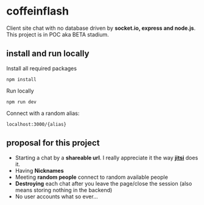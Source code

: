 # coffeinflash

Client site chat with no database driven by **socket.io, express and node.js**. This project is in POC aka BETA stadium. 

## install and run locally

Install all required packages

```npm install```

Run locally

```npm run dev```

Connect with a random alias:

`localhost:3000/{alias}`

## proposal for this project

- Starting a chat by a **shareable url**. I really appreciate it the way [**jitsi**](https://meet.jit.si/) does it.
- Having **Nicknames**
- Meeting **random people** connect to random available people
- **Destroying** each chat after you leave the page/close the session (also means storing nothing in the backend)
- No user accounts what so ever...
